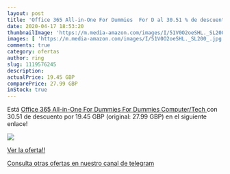 ```yaml
---
layout: post
title: 'Office 365 All-in-One For Dummies  For D al 30.51 % de descuento'
date: 2020-04-17 18:53:20
thumbnailImage: 'https://m.media-amazon.com/images/I/51V0O2oeSHL._SL200_.jpg'
images: [ 'https://m.media-amazon.com/images/I/51V0O2oeSHL._SL200_.jpg' ]
comments: true
category: ofertas
author: ring
slug: 1119576245
description:
actualPrice: 19.45 GBP
comparePrice: 27.99 GBP
inStock: true
---
```


Está [Office 365 All-in-One For Dummies  For Dummies  Computer/Tech  ](https://www.amazon.co.uk/dp/1119576245/?tag=redken01-21) con 30.51 de descuento por 19.45 GBP (original: 27.99 GBP) en el siguiente enlace!

[![](https://m.media-amazon.com/images/I/51V0O2oeSHL._SL200_.jpg)](https://www.amazon.co.uk/dp/1119576245/?tag=redken01-21)

[Ver la oferta!!](https://www.amazon.co.uk/dp/1119576245/?tag=redken01-21)

[Consulta otras ofertas en nuestro canal de telegram](https://t.me/s/ofertas25)
